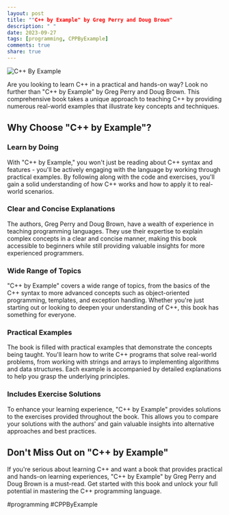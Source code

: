 ```yaml
---
layout: post
title: ""C++ by Example" by Greg Perry and Doug Brown"
description: " "
date: 2023-09-27
tags: [programming, CPPByExample]
comments: true
share: true
---
```


![C++ By Example](https://example.com/cpp-by-example.jpg)

Are you looking to learn C++ in a practical and hands-on way? Look no further than "C++ by Example" by Greg Perry and Doug Brown. This comprehensive book takes a unique approach to teaching C++ by providing numerous real-world examples that illustrate key concepts and techniques.

## Why Choose "C++ by Example"?

### Learn by Doing

With "C++ by Example," you won't just be reading about C++ syntax and features - you'll be actively engaging with the language by working through practical examples. By following along with the code and exercises, you'll gain a solid understanding of how C++ works and how to apply it to real-world scenarios.

### Clear and Concise Explanations

The authors, Greg Perry and Doug Brown, have a wealth of experience in teaching programming languages. They use their expertise to explain complex concepts in a clear and concise manner, making this book accessible to beginners while still providing valuable insights for more experienced programmers.

### Wide Range of Topics

"C++ by Example" covers a wide range of topics, from the basics of the C++ syntax to more advanced concepts such as object-oriented programming, templates, and exception handling. Whether you're just starting out or looking to deepen your understanding of C++, this book has something for everyone.

### Practical Examples

The book is filled with practical examples that demonstrate the concepts being taught. You'll learn how to write C++ programs that solve real-world problems, from working with strings and arrays to implementing algorithms and data structures. Each example is accompanied by detailed explanations to help you grasp the underlying principles.

### Includes Exercise Solutions

To enhance your learning experience, "C++ by Example" provides solutions to the exercises provided throughout the book. This allows you to compare your solutions with the authors' and gain valuable insights into alternative approaches and best practices.

## Don't Miss Out on "C++ by Example"

If you're serious about learning C++ and want a book that provides practical and hands-on learning experiences, "C++ by Example" by Greg Perry and Doug Brown is a must-read. Get started with this book and unlock your full potential in mastering the C++ programming language.

#programming #CPPByExample